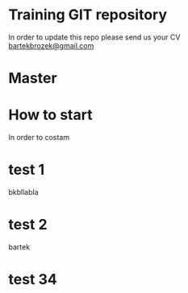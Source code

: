 # Training GIT repository

In order to update this repo please send us your CV  bartekbrozek@gmail.com

# Master

# How to start

In order to costam

# test 1

bkbllabla

# test 2

bartek

# test 34
